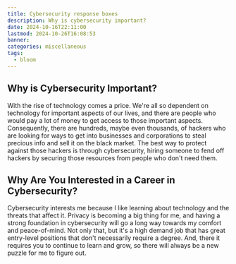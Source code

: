```yaml
---
title: Cybersecurity response boxes
description: Why is cybersecurity important?
date: 2024-10-16T22:11:00
lastmod: 2024-10-26T16:08:53
banner: 
categories: miscellaneous
tags:
  - bloom
---
```

## Why is Cybersecurity Important?  
  
With the rise of technology comes a price. We're all so dependent on technology for important aspects of our lives, and there are people who would pay a lot of money to get access to those important aspects. Consequently, there are hundreds, maybe even thousands, of hackers who are looking for ways to get into businesses and corporations to steal precious info and sell it on the black market. The best way to protect against those hackers is through cybersecurity, hiring someone to fend off hackers by securing those resources from people who don't need them.  
  
## Why Are You Interested in a Career in Cybersecurity?  
  
Cybersecurity interests me because I like learning about technology and the threats that affect it. Privacy is becoming a big thing for me, and having a strong foundation in cybersecurity will go a long way towards my comfort and peace-of-mind. Not only that, but it's a high demand job that has great entry-level positions that don't necessarily require a degree. And, there it requires you to continue to learn and grow, so there will always be a new puzzle for me to figure out.